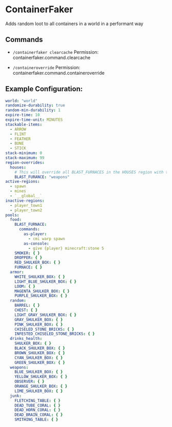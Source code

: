 # ContainerFaker
Adds random loot to all containers in a world in a performant way

## Commands

- `/containerfaker clearcache`
Permission: containerfaker.command.clearcache

- `/containeroverride`
Permission: containerfaker.command.containeroverride

## Example Configuration:
```yml
world: "world"
randomize-durability: true
random-min-durability: 1
expire-time: 10
expire-time-unit: MINUTES
stackable-items:
  - ARROW
  - FLINT
  - FEATHER
  - BONE
  - STICK
stack-minimum: 0
stack-maximum: 99
region-overrides:
  houses:
    # This will override all BLAST_FURNACES in the HOUSES region with the WEAPONS pool.
    BLAST_FURANCE: "weapons"
active-regions:
  - spawn
  - mines
  - `__global__`
inactive-regions:
  - player_town1
  - player_town2
pools:
  food:
    BLAST_FURNACE:
      commands:
        as-player:
          - cmi warp spawn
        as-console:
          - give {player} minecraft:stone 5
    SMOKER: { }
    DROPPER: { }
    RED_SHULKER_BOX: { }
    FURNACE: { }
  armor:
    WHITE_SHULKER_BOX: { }
    LIGHT_BLUE_SHULKER_BOX: { }
    LOOM: { }
    MAGENTA_SHULKER_BOX: { }
    PURPLE_SHULKER_BOX: { }
  random:
    BARREL: { }
    CHEST: { }
    LIGHT_GRAY_SHULKER_BOX: { }
    GRAY_SHULKER_BOX: { }
    PINK_SHULKER_BOX: { }
    CHISELED_STONE_BRICKS: { }
    INFESTED_CHISELED_STONE_BRICKS: { }
  drinks_health:
    SHULKER_BOX: { }
    BLACK_SHULKER_BOX: { }
    BROWN_SHULKER_BOX: { }
    CYAN_SHULKER_BOX: { }
    GREEN_SHULKER_BOX: { }
  weapons:
    BLUE_SHULKER_BOX: { }
    YELLOW_SHULKER_BOX: { }
    OBSERVER: { }
    ORANGE_SHULKER_BOX: { }
    LIME_SHULKER_BOX: { }
  junk:
    FLETCHING_TABLE: { }
    DEAD_TUBE_CORAL: { }
    DEAD_HORN_CORAL: { }
    DEAD_BRAIN_CORAL: { }
    SMITHING_TABLE: { }
```
